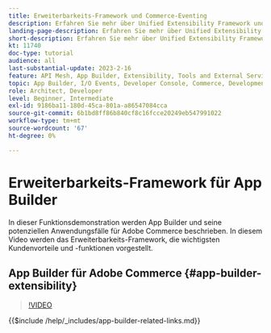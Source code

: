 ```yaml
---
title: Erweiterbarkeits-Framework und Commerce-Eventing
description: Erfahren Sie mehr über Unified Extensibility Framework und Commerce-Abend
landing-page-description: Erfahren Sie mehr über Unified Extensibility Framework und Commerce-Abend
short-description: Erfahren Sie mehr über Unified Extensibility Framework und Commerce-Abend
kt: 11740
doc-type: tutorial
audience: all
last-substantial-update: 2023-2-16
feature: API Mesh, App Builder, Extensibility, Tools and External Services, Eventing, Backend Development
topic: App Builder, I/O Events, Developer Console, Commerce, Development, Integrations
role: Architect, Developer
level: Beginner, Intermediate
exl-id: 9186ba11-180d-45ca-801a-a86547084cca
source-git-commit: 6b1bd8ff86b840cf8c16fcce20249eb547991022
workflow-type: tm+mt
source-wordcount: '67'
ht-degree: 0%

---
```


# Erweiterbarkeits-Framework für App Builder

In dieser Funktionsdemonstration werden App Builder und seine potenziellen Anwendungsfälle für Adobe Commerce beschrieben. In diesem Video werden das Erweiterbarkeits-Framework, die wichtigsten Kundenvorteile und -funktionen vorgestellt.

## App Builder für Adobe Commerce {#app-builder-extensibility}

>[!VIDEO](https://video.tv.adobe.com/v/3447487?learn=on&captions=ger)

{{$include /help/_includes/app-builder-related-links.md}}
